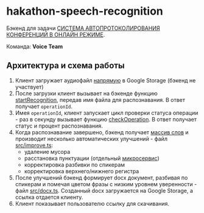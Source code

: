 # hakathon-speech-recognition

Бэкенд для задачи [СИСТЕМА АВТОПРОТОКОЛИРОВАНИЯ КОНФЕРЕНЦИЙ В ОНЛАЙН РЕЖИМЕ](https://leaders2021.innoagency.ru/08/).

Команда: **Voice Team**

## Архитектура и схема работы
1. Клиент загружает аудиофайл [напрямую](https://github.com/mikavanko/mikavanko.github.io/blob/84730b4b74c6d41c6c56292ced5f655439014e17/hackathon/src/components/Form.vue#L2) в Google Storage (бэкенд не участвует)
2. После загрузки клиент вызывает на бэкенде функцию [startRecognition](https://github.com/vitalets/hakathon-speech-recognition/blob/main/src/google/speech.ts#L30), передав имя файла для распознавания. В ответ получает `operationId`.
3. Имея `operationId`, клиент запускает цикл проверки статуса операции - раз в секунду вызывает функцию [checkOperation](https://github.com/vitalets/hakathon-speech-recognition/blob/main/src/google/speech.ts#L51). В ответ получает статус и процент распознавания.
4. Когда распознавание завершено, бэкенд получает [массив слов](https://storage.googleapis.com/hakathon/5.%20Совещание%20по%20развитию%20искусственного%20интеллекта.json) и производит несколько автоматических улучшений - файл [src/improve.ts](https://github.com/vitalets/hakathon-speech-recognition/blob/main/src/improve.ts#L17):
   - удаление мусора
   - расстановка пунктуации (отдельный [микросервис](https://github.com/avidale/Punctuation))
   - корректировка разбивки по спикерам
   - корректировка верхнего/нижнего регистра
5. После улучшений бэкенд формирует docx документ, разбивая по спикерам и помечая цветом фразы с низким уровнем уверенности - файл [src/docx.ts](https://github.com/vitalets/hakathon-speech-recognition/blob/main/src/docx.ts). Созданный docx загружается на Google Storage, а ссылка отдается клиенту.
6. Клиент показывает пользователю ссылку для скачивания.

